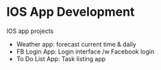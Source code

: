 # IOS App Development
 IOS app projects
 - Weather app: forecast current time & daily
 - FB Login App: Login interface /w Facebook login
 - To Do List App: Task listing app
